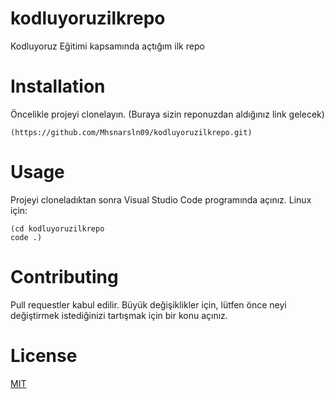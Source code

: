 # kodluyoruzilkrepo
Kodluyoruz Eğitimi kapsamında açtığım ilk repo

# Installation
Öncelikle projeyi clonelayın. (Buraya sizin reponuzdan aldığınız link gelecek)
 ```
(https://github.com/Mhsnarsln09/kodluyoruzilkrepo.git)
 ```
# Usage
Projeyi cloneladıktan sonra Visual Studio Code programında açınız.
Linux için:
 ```
(cd kodluyoruzilkrepo
code .)
 ```
# Contributing
Pull requestler kabul edilir. Büyük değişiklikler için, lütfen önce neyi değiştirmek istediğinizi tartışmak için bir konu açınız.

# License
[MIT](https://choosealicense.com/licenses/mit/)